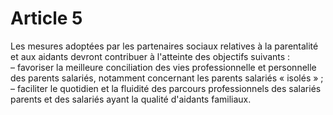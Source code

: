 # Article 5

Les mesures adoptées par les partenaires sociaux relatives à la parentalité et aux aidants devront contribuer à l'atteinte des objectifs suivants :  
 – favoriser la meilleure conciliation des vies professionnelle et personnelle des parents salariés, notamment concernant les parents salariés « isolés » ;  
 – faciliter le quotidien et la fluidité des parcours professionnels des salariés parents et des salariés ayant la qualité d'aidants familiaux.

